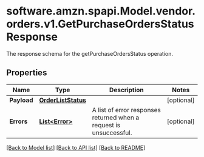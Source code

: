 # software.amzn.spapi.Model.vendor.orders.v1.GetPurchaseOrdersStatusResponse
The response schema for the getPurchaseOrdersStatus operation.

## Properties

Name | Type | Description | Notes
------------ | ------------- | ------------- | -------------
**Payload** | [**OrderListStatus**](OrderListStatus.md) |  | [optional] 
**Errors** | [**List&lt;Error&gt;**](Error.md) | A list of error responses returned when a request is unsuccessful. | [optional] 

[[Back to Model list]](../README.md#documentation-for-models) [[Back to API list]](../README.md#documentation-for-api-endpoints) [[Back to README]](../README.md)

